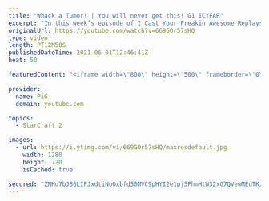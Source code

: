 ```yaml
---
title: "Whack a Tumor! | You will never get this! G1 ICYFAR"
excerpt: "In this week’s episode of I Cast Your Freakin Awesome Replays (ICYFAR) players sent in their replays where they were they deny their opponents expansions and contain them at all costs.  NEW ICYFAR CHALLANGE: Tis the season for giving! Donate one unit to your opponent every minute of the game, starting"
originalUrl: https://youtube.com/watch?v=669GOr57sHQ
type: video
length: PT12M50S
publishedDateTime: 2021-06-01T12:46:41Z
heat: 50

featuredContent: "<iframe width=\"800\" height=\"500\" frameborder=\"0\" src=\"https://www.youtube.com/embed/669GOr57sHQ\" allow=\"accelerometer; autoplay; encrypted-media; gyroscope; picture-in-picture\" allowfullscreen></iframe>"

provider:
  name: PiG
  domain: youtube.com

topics:
  - StarCraft 2

images:
  - url: https://i.ytimg.com/vi/669GOr57sHQ/maxresdefault.jpg
    width: 1280
    height: 720
    isCached: true

secured: "ZNHu7bJ86LIFJxdtiNoOxbfd50MVC9pHYI2e1pj3FhmHtW32xG7QVewMEuTK/l1q1h6TgAfuzRovHZUJ7ZBycOcXg3PbPiSDMbLyMtwXS379pOrEPYihuR9TRAFREdk2wBCqlNkeAqr1o9ENG4MKM/DOENpuBbwDBuDTX2/HEqW9TDgOrBSmhR/7lWA6bH0fk5pbllb2lmOj7wqRhSHvuy1ndLzQTKlepKG0ydxzEKnQIgfU+ah5jhZiepb3dhATzk43/cdvMsGzLy6OxrNoY9TJKY1COrZ/IQQS7Z8475r4USg0XeRfQJLmiE89howXv/Td/c+2g8BsRAiXhe/QQ/EkqS88vPpBUWEGNQR75OfGjcYFQhIjU7ClPPYNGOHegIcpHa8jNLQsMzIFTD6c3NCddgjnbBGUQlVDoMG3p1k=;sBepY1P3LSrCHIb/3+WL8g=="
---
```


